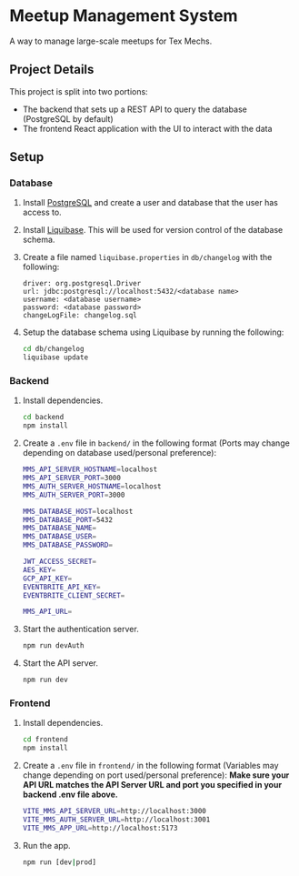 # Meetup Management System

A way to manage large-scale meetups for Tex Mechs.

## Project Details

This project is split into two portions:

- The backend that sets up a REST API to query the database (PostgreSQL by default)
- The frontend React application with the UI to interact with the data

## Setup

### Database

1. Install [PostgreSQL](https://www.postgresql.org/download/) and create a user and database that the user has access to.

2. Install [Liquibase](https://www.liquibase.com/download#download-liquibase). This will be used for version control of the database schema.

3. Create a file named `liquibase.properties` in `db/changelog` with the following:

   ```text
   driver: org.postgresql.Driver
   url: jdbc:postgresql://localhost:5432/<database name>
   username: <database username>
   password: <database password>
   changeLogFile: changelog.sql
   ```

4. Setup the database schema using Liquibase by running the following:

   ```bash
   cd db/changelog
   liquibase update
   ```

### Backend

1. Install dependencies.

   ```bash
   cd backend
   npm install
   ```

2. Create a `.env` file in `backend/` in the following format (Ports may change depending on database used/personal preference):

   ```bash
   MMS_API_SERVER_HOSTNAME=localhost
   MMS_API_SERVER_PORT=3000
   MMS_AUTH_SERVER_HOSTNAME=localhost
   MMS_AUTH_SERVER_PORT=3000

   MMS_DATABASE_HOST=localhost
   MMS_DATABASE_PORT=5432
   MMS_DATABASE_NAME=
   MMS_DATABASE_USER=
   MMS_DATABASE_PASSWORD=

   JWT_ACCESS_SECRET=
   AES_KEY=
   GCP_API_KEY=
   EVENTBRITE_API_KEY=
   EVENTBRITE_CLIENT_SECRET=

   MMS_API_URL=
   ```

3. Start the authentication server.

   ```bash
   npm run devAuth
   ```

4. Start the API server.

   ```bash
   npm run dev
   ```

### Frontend

1. Install dependencies.

   ```bash
   cd frontend
   npm install
   ```

2. Create a `.env` file in `frontend/` in the following format (Variables may change depending on port used/personal preference):
   **Make sure your API URL matches the API Server URL and port you specified in your backend .env file above.**

   ```bash
   VITE_MMS_API_SERVER_URL=http://localhost:3000
   VITE_MMS_AUTH_SERVER_URL=http://localhost:3001
   VITE_MMS_APP_URL=http://localhost:5173
   ```

3. Run the app.

   ```bash
   npm run [dev|prod]
   ```
